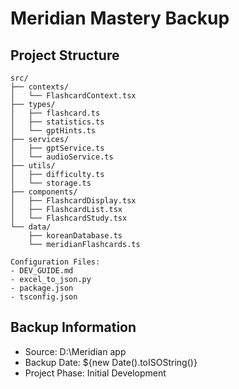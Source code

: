 # Meridian Mastery Backup

## Project Structure
```
src/
├── contexts/
│   └── FlashcardContext.tsx
├── types/
│   ├── flashcard.ts
│   ├── statistics.ts
│   └── gptHints.ts
├── services/
│   ├── gptService.ts
│   └── audioService.ts
├── utils/
│   ├── difficulty.ts
│   └── storage.ts
├── components/
│   ├── FlashcardDisplay.tsx
│   ├── FlashcardList.tsx
│   └── FlashcardStudy.tsx
└── data/
    ├── koreanDatabase.ts
    └── meridianFlashcards.ts

Configuration Files:
- DEV_GUIDE.md
- excel_to_json.py
- package.json
- tsconfig.json
```

## Backup Information
- Source: D:\Meridian app
- Backup Date: ${new Date().toISOString()}
- Project Phase: Initial Development
